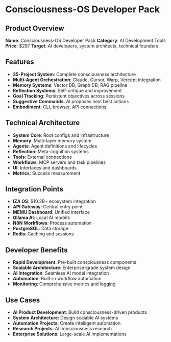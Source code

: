 # Consciousness-OS Developer Pack

## Product Overview
**Name**: Consciousness-OS Developer Pack
**Category**: AI Development Tools
**Price**: $297
**Target**: AI developers, system architects, technical founders

## Features
- **35-Project System**: Complete consciousness architecture
- **Multi-Agent Orchestration**: Claude, Cursor, Warp, Vercept integration
- **Memory Systems**: Vector DB, Graph DB, RAG pipeline
- **Reflection Systems**: Self-critique and improvement
- **Goal Tracking**: Persistent objectives across sessions
- **Suggestive Commands**: AI proposes next best actions
- **Embodiment**: CLI, browser, API connections

## Technical Architecture
- **System Core**: Root configs and infrastructure
- **Memory**: Multi-layer memory system
- **Agents**: Agent definitions and lifecycles
- **Reflection**: Meta-cognition systems
- **Tools**: External connections
- **Workflows**: MCP servers and task pipelines
- **UI**: Interfaces and dashboards
- **Metrics**: Success measurement

## Integration Points
- **IZA OS**: $10.2B+ ecosystem integration
- **API Gateway**: Central entry point
- **MEMU Dashboard**: Unified interface
- **Ollama AI**: Local AI models
- **N8N Workflows**: Process automation
- **PostgreSQL**: Data storage
- **Redis**: Caching and sessions

## Developer Benefits
- **Rapid Development**: Pre-built consciousness components
- **Scalable Architecture**: Enterprise-grade system design
- **AI Integration**: Seamless AI model integration
- **Automation**: Built-in workflow automation
- **Monitoring**: Comprehensive metrics and logging

## Use Cases
- **AI Product Development**: Build consciousness-driven products
- **System Architecture**: Design scalable AI systems
- **Automation Projects**: Create intelligent automation
- **Research Projects**: AI consciousness research
- **Enterprise Solutions**: Large-scale AI implementations
